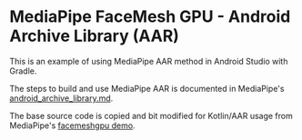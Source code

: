 # MediaPipe FaceMesh GPU - Android Archive Library (AAR)


This is an example of using MediaPipe AAR method in Android Studio with Gradle.

The steps to build and use MediaPipe AAR is documented in MediaPipe's [android_archive_library.md](https://github.com/google/mediapipe/blob/master/mediapipe/docs/android_archive_library.md). 

The base source code is copied and bit modified for Kotlin/AAR usage from MediaPipe's [facemeshgpu demo](https://github.com/google/mediapipe/tree/master/mediapipe/examples/android/src/java/com/google/mediapipe/apps/facemeshgpu).